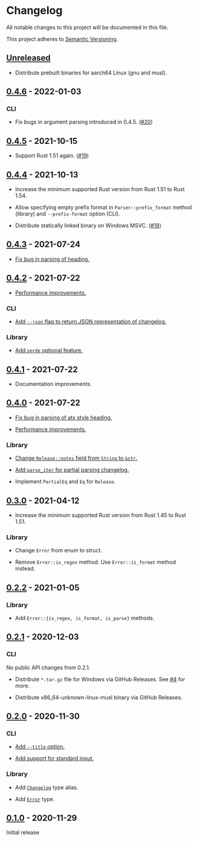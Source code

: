 # Changelog

All notable changes to this project will be documented in this file.

This project adheres to [Semantic Versioning](https://semver.org).

<!--
Note: In this file, do not use the hard wrap in the middle of a sentence for compatibility with GitHub comment style markdown rendering.
-->

## [Unreleased]

- Distribute prebuilt binaries for aarch64 Linux (gnu and musl).

## [0.4.6] - 2022-01-03

### CLI

- Fix bugs in argument parsing introduced in 0.4.5. ([#20](https://github.com/taiki-e/parse-changelog/pull/20))

## [0.4.5] - 2021-10-15

- Support Rust 1.51 again. ([#19](https://github.com/taiki-e/parse-changelog/pull/19))

## [0.4.4] - 2021-10-13

- Increase the minimum supported Rust version from Rust 1.51 to Rust 1.54.

- Allow specifying empty prefix format in `Parser::prefix_format` method (library) and `--prefix-format` option (CLI).

- Distribute statically linked binary on Windows MSVC. ([#18](https://github.com/taiki-e/parse-changelog/pull/18))

## [0.4.3] - 2021-07-24

- [Fix bug in parsing of heading.](https://github.com/taiki-e/parse-changelog/pull/13)

## [0.4.2] - 2021-07-22

- [Performance improvements.](https://github.com/taiki-e/parse-changelog/pull/11)

### CLI

- [Add `--json` flag to return JSON representation of changelog.](https://github.com/taiki-e/parse-changelog/pull/12)

### Library

- [Add `serde` optional feature.](https://github.com/taiki-e/parse-changelog/pull/12)

## [0.4.1] - 2021-07-22

- Documentation improvements.

## [0.4.0] - 2021-07-22

- [Fix bug in parsing of atx style heading.](https://github.com/taiki-e/parse-changelog/pull/9)

- [Performance improvements.](https://github.com/taiki-e/parse-changelog/pull/8)

### Library

- [Change `Release::notes` field from `String` to `&str`.](https://github.com/taiki-e/parse-changelog/pull/8)

- [Add `parse_iter` for partial parsing changelog.](https://github.com/taiki-e/parse-changelog/pull/9)

- Implement `PartialEq` and `Eq` for `Release`.

## [0.3.0] - 2021-04-12

- Increase the minimum supported Rust version from Rust 1.45 to Rust 1.51.

### Library

- Change `Error` from enum to struct.

- Remove `Error::is_regex` method. Use `Error::is_format` method instead.

## [0.2.2] - 2021-01-05

### Library

- Add `Error::{is_regex, is_format, is_parse}` methods.

## [0.2.1] - 2020-12-03

### CLI

No public API changes from 0.2.1.

- Distribute `*.tar.gz` file for Windows via GitHub Releases. See [#4](https://github.com/taiki-e/parse-changelog/pull/4) for more.

- Distribute x86_64-unknown-linux-musl binary via GitHub Releases.

## [0.2.0] - 2020-11-30

### CLI

- [Add `--title` option.](https://github.com/taiki-e/parse-changelog/pull/1)

- [Add support for standard input.](https://github.com/taiki-e/parse-changelog/pull/1)

### Library

- Add [`Changelog`](https://docs.rs/parse-changelog/0.2/parse_changelog/type.Changelog.html) type alias.

- Add [`Error`](https://docs.rs/parse-changelog/0.2/parse_changelog/enum.Error.html) type.

## [0.1.0] - 2020-11-29

Initial release

[Unreleased]: https://github.com/taiki-e/parse-changelog/compare/v0.4.6...HEAD
[0.4.6]: https://github.com/taiki-e/parse-changelog/compare/v0.4.5...v0.4.6
[0.4.5]: https://github.com/taiki-e/parse-changelog/compare/v0.4.4...v0.4.5
[0.4.4]: https://github.com/taiki-e/parse-changelog/compare/v0.4.3...v0.4.4
[0.4.3]: https://github.com/taiki-e/parse-changelog/compare/v0.4.2...v0.4.3
[0.4.2]: https://github.com/taiki-e/parse-changelog/compare/v0.4.1...v0.4.2
[0.4.1]: https://github.com/taiki-e/parse-changelog/compare/v0.4.0...v0.4.1
[0.4.0]: https://github.com/taiki-e/parse-changelog/compare/v0.3.0...v0.4.0
[0.3.0]: https://github.com/taiki-e/parse-changelog/compare/v0.2.2...v0.3.0
[0.2.2]: https://github.com/taiki-e/parse-changelog/compare/v0.2.1...v0.2.2
[0.2.1]: https://github.com/taiki-e/parse-changelog/compare/v0.2.0...v0.2.1
[0.2.0]: https://github.com/taiki-e/parse-changelog/compare/v0.1.0...v0.2.0
[0.1.0]: https://github.com/taiki-e/parse-changelog/releases/tag/v0.1.0

